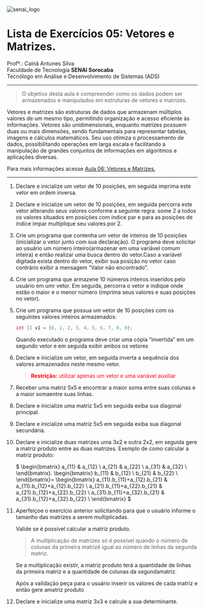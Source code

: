 ![senai_logo](https://transparencia.sp.senai.br/Content/img/logo-senai.png)

# Lista de Exercícios 05: Vetores e Matrizes. 

Profº.: Cainã Antunes Silva  
Faculdade de Tecnologia **SENAI Sorocaba**  
Tecnólogo em Análise e Desenvolvimento de Sistemas (ADS)
___


> O objetivo desta aula é compreender como os dados podem ser armazenados e manipulados em estruturas de vetores e matrizes.

Vetores e matrizes são estruturas de dados que armazenam múltiplos valores de um mesmo tipo, permitindo organização e acesso eficiente às informações. Vetores são unidimensionais, enquanto matrizes possuem duas ou mais dimensões, sendo fundamentais para representar tabelas, imagens e cálculos matemáticos. Seu uso otimiza o processamento de dados, possibilitando operações em larga escala e facilitando a manipulação de grandes conjuntos de informações em algoritmos e aplicações diversas.

Para mais informações acesse [Aula 06: Vetores e Matrizes.](https://cainaantunes.notion.site/Aula-06-Vetores-189bde521b3b8086b846fa65fc665a0b?pvs=4)

***

1. Declare e inicialize um vetor de 10 posições, em seguida imprima este vetor em ordem inversa.

2. Declare e inicialize um vetor de 10 posições, em seguida percorra este vetor alterando seus valores conforme a seguinte regra: some 2 a todos os valores situados em posições com índice par e para as posições de índice ímpar multiplique seu valores por 2.

3. Crie um programa que contenha um vetor de inteiros de 10 posições (inicializar o vetor junto com sua declaração). O programa deve solicitar ao usuário um número inteiro(armazenar em uma variável comum inteira) e então realizar uma busca dentro do vetor.Caso a variável digitada exista dentro do vetor, exibir sua posição no vetor caso contrário exibir a mensagem “Valor não encontrado”.

4. Crie um programa que armazene 10 números inteiros inseridos pelo usuário em umr vetor. Em seguida, percorra o vetor e indique onde estão o maior e o menor número (imprima seus valores e suas posições no vetor).

5. Crie um programa que possua um vetor de 10 posições com os seguintes valores inteiros armazenados: 
    
    ```java
    int [] v1 = {0, 1, 2, 3, 4, 5, 6, 7, 8, 9};
    ```

    Quando executado o programa deve criar uma cópia “invertida” em um segundo vetor e em seguida exibir ambos os vetores

6. Declare e inicialize um vetor, em seguida inverta a sequência dos valores armazenados neste mesmo vetor. 
    
    > <font color="red"> **Restrição:** utilizar apenas um vetor e uma variável auxiliar </font>

7. Receber uma matriz 5x5 e encontrar a maior soma entre suas colunas e a maior somaentre suas linhas.

8. Declare e inicialize uma matriz 5x5 em seguida exiba sua diagonal principal.

9. Declare e inicialize uma matriz 5x5 em seguida exiba sua diagonal secundária.

10. Declare e inicialize duas matrizes uma 3x2 e outra 2x2, em seguida gere a matriz produto entre as duas matrizes.
Exemplo de como calcular a matriz produto:

    $
    \begin{bmatrix}
    a_{11} & a_{12} \\
    a_{21} & a_{22} \\
    a_{31} & a_{32} \\
    \end{bmatrix}.
    \begin{bmatrix}
    b_{11} & b_{12} \\
    b_{21} & b_{22} \\
    \end{bmatrix}=
     \begin{bmatrix}
    a_{11}.b_{11}+a_{12}.b_{21} & a_{11}.b_{12}+a_{12}.b_{22} \\
    a_{21}.b_{11}+a_{22}.b_{21} & a_{21}.b_{12}+a_{22}.b_{22} \\
    a_{31}.b_{11}+a_{32}.b_{21} & a_{31}.b_{12}+a_{32}.b_{22} \\
    \end{bmatrix}
    $

11. Aperfeiçoe o exercício anterior solicitando para que o usuário informe o tamanho das matrizes a serem multiplicadas. 

    Valide se é possível calcular a matriz produto.

    > A multiplicação de matrizes só é possível quando o número de colunas da primeira matrizé igual ao número de linhas da segunda matriz. 
    
    Se a multiplicação existir, a matriz produto terá a quantidade de linhas da primeira matriz e a quantidade de colunas da segundamatriz.
    
    Após a validação peça para o usuário inserir os valores de cada matriz e então gere amatriz produto
    
12. Declare e inicialize uma matriz 3x3 e calcule a sua determinante.